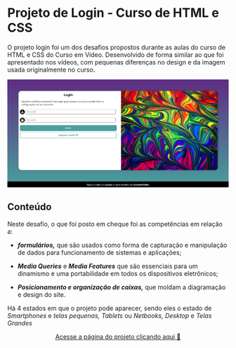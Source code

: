 # Projeto de Login - Curso de HTML e CSS

 O projeto login foi um dos desafios propostos durante as aulas do curso de HTML e CSS do Curso em Vídeo. Desenvolvido de forma similar ao que foi apresentado nos vídeos, com pequenas diferenças no design e da imagem usada originalmente no curso.

![Projeto Login do Curso de HTML e CSS](Imagens/login-project.png)

## Conteúdo

 Neste desafio, o que foi posto em cheque foi as competências em relação a: 

- ***formulários,*** que são usados como forma de capturação e manipulação de dados para funcionamento de sistemas e aplicações;
 
- ***Media Queries*** e ***Media Features*** que são essenciais para um dinamismo e uma portabilidade em todos os dispositivos eletrônicos;

- ***Posicionamento e organização de caixas,*** que moldam a diagramação e design do site.

 Há 4 estados em que o projeto pode aparecer, sendo eles o estado de *Smartphones* e *telas pequenas, Tablets* ou *Netbooks, Desktop* e *Telas Grandes*

<p align="center">
 <a href="https://lucsasl.github.io/Projeto-Login/" target="_blank" rel="noopener nooreferrer">Acesse a página do projeto clicando aqui 🔗</a>
 </p>
